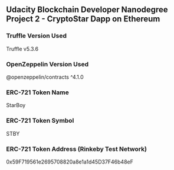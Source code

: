 ## Udacity Blockchain Developer Nanodegree Project 2 - CryptoStar Dapp on Ethereum

### Truffle Version Used
Truffle v5.3.6

### OpenZeppelin Version Used
@openzeppelin/contracts ^4.1.0

### ERC-721 Token Name
StarBoy

### ERC-721 Token Symbol
STBY

### ERC-721 Token Address (Rinkeby Test Network)
0x59F719561e2695708820a8e1a1d45D37F46b48eF